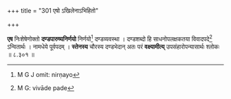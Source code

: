 +++
title = "301 एषो ऽखिलेनाऽभिहितो"

+++


**एष** निःशेषेणोक्तो **दण्डपारुष्यनिर्णयो** निर्णयो[^२८६] दण्डव्यवस्था । दण्डशब्दो हि साधनोपलक्षकतया विवादपदे[^२८७] ऽन्वितार्थः । नामधेये पूर्वपदम् । **स्तेनस्य** चौरस्य दण्डभेदान् अतः परं **वक्ष्यामीत्य्** उपसंहारोपन्यासार्थः श्लोकः ॥ ८.३०१ ॥


[^२८७]:
     M G: vivāde pade


[^२८६]:
     M G J omit: nirṇayo